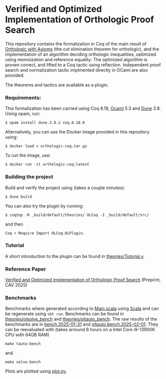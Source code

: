 # Verified and Optimized Implementation of Orthologic Proof Search
This repository contains the formalization in Coq of the main result of [Orthologic with Axioms](https://infoscience.epfl.ch/entities/publication/0bf03832-b873-44e1-8286-4301ecc42709) (the cut elimination theorem for orthologic), and the implementation of an algorithm deciding orthologic inequalities, optimized using memoization and reference equality: The optimized algorithm is proven correct, and lifted to a Coq tactic using reflection. Independent proof search and normalization tactic implmented directly in OCaml are also provided.

The theorems and tactics are available as a plugin.

### Requirements:
This formalization has been carried using Coq 8.18, [Ocaml](https://ocaml.org/docs/installing-ocaml) 5.3 and [Dune](https://dune.build/install) 3.8. Using opam, run:
```shell
$ opam install dune.3.8.2 coq.8.18.0
```
Alternatively, you can use the Docker image provided in this repository using:
```shell
$ docker load < orthologic-coq.tar.gz
```
To run the image, use:
```shell
$ docker run -it orthologic-coq:latest
```

### Building the project
Build and verify the project using (takes a couple minutes):

```shell
$ dune build
```
You can also try the plugin by running:
```shell
$ coqtop -R _build/default/theories/ OLCoq -I _build/default/src/
```
and then
```coq
Coq < Require Import OLCoq.OLPlugin.
```


### Tutorial
A short introduction to the plugin can be found in [theories/Tutorial.v](theories/Tutorial.v). 

### Reference Paper
[Verified and Optimized Implementation of Orthologic Proof Search](https://infoscience.epfl.ch/entities/publication/398b9d7c-1bd9-4570-9c12-7214e12d9caf) (Preprint, CAV 2025)

### Benchmarks
Benchmarks where generated according to [Main.scala](generation/src/main/scala/Main.scala) using [Scala](https://www.scala-lang.org/download/) and can be regenerate using `sbt run`. Benchmarks can be found in [theories/olsolve_bench](theories/olsolve_bench) and [theories/oltauto_bench](theories/oltauto_bench).
The raw results of the benchmarks are in [bench.2025-01-31](bench.2025-01-31) and [oltauto.bench.2025-02-01](oltauto.bench.2025-02-01). They can be reevaluated with (takes arround 8 hours on a Intel Core i9-13900K CPU with 64GB RAM)
```shell
make tauto-bench
```
and 
```shell
make solve-bench
```
Plots are plotted using [plot.py](plot.py).
